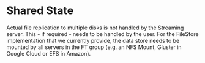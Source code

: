 # Shared State

Actual file replication to multiple disks is not handled by the Streaming server. This - if required - needs to be handled by the user. For the FileStore implementation that we currently provide, the data store needs to be mounted by all servers in the FT group \(e.g. an NFS Mount, Gluster in Google Cloud or EFS in Amazon\).


